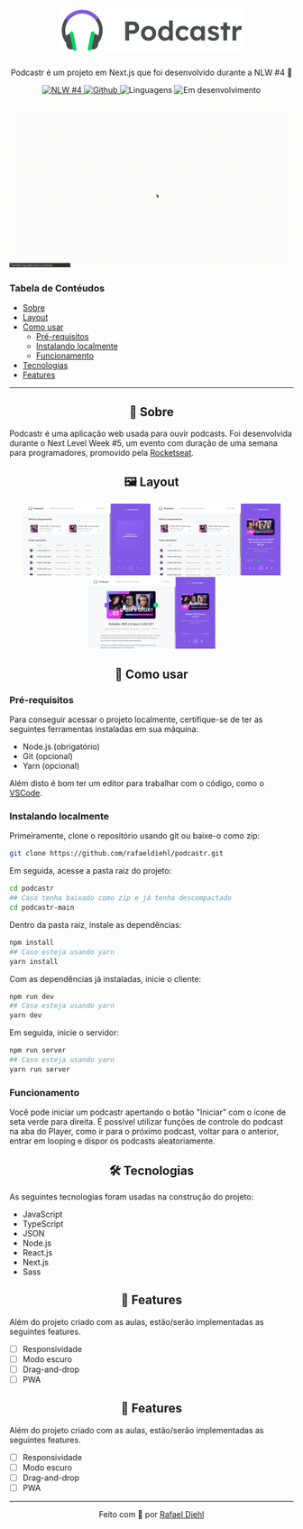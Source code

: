 <h1 align="center"><img src="./public/logo.svg" alt="Podcastr" /></h1>
  
<p align="center">Podcastr é um projeto em Next.js que foi desenvolvido durante a NLW #4 🚀</p>

<p align="center">

  <a href="https://rocketseat.com.br/" target="_blank">
    <img src="https://img.shields.io/static/v1?label=move-it&message=nlw-5&color=8257E5" target="_blank" alt="NLW #4">
  </a>

  <a href="https://github.com/rafaeldiehl" target="_blank">
    <img src="https://img.shields.io/static/v1?label=author&message=rafaeldiehl&color=8257E5" alt="Github">
  </a>

  <img src="https://img.shields.io/static/v1?label=languages&message=3&color=8257E5" alt="Linguagens">

  <img src="https://img.shields.io/static/v1?label=status&message=unfinished&color=8257E5" alt="Em desenvolvimento">
  
</p>

<h3 align="center"><img src="./.github/demo.gif" /></h3>

### Tabela de Contéudos

<!--ts-->

- [Sobre](#sobre)
- [Layout](#layout)
- [Como usar](#como-usar)
  - [Pré-requisitos](#pre-requisitos)
  - [Instalando localmente](#instalacao)
  - [Funcionamento](#funcionamento)
- [Tecnologias](#tecnologias)
- [Features](#features)
<!--te-->

<hr />
<div id="sobre">
  <h2 align="center">📘 Sobre</h2>

  <p>Podcastr é uma aplicação web usada para ouvir podcasts. Foi desenvolvida durante o Next Level Week #5, um evento com duração de uma semana para programadores, promovido pela <a href="https://rocketseat.com.br">Rocketseat</a>.
</div>

<div id="layout">
  <h2 align="center">🖼️ Layout</h2>
  
  <p align="center">
    <img src="./.github/layout_desktop1.png" width="45%" />
    <img src="./.github/layout_desktop2.png" width="45%" />
    <img src="./.github/layout_desktop3.png" width="45%" />
  </p>

</div>

<div id="como-usar">
  
  <h2 align="center">🔎 Como usar</h2>
  
 <div id="pre-requisitos">
  <h3>Pré-requisitos</h3>

Para conseguir acessar o projeto localmente, certifique-se de ter as seguintes ferramentas instaladas em sua máquina:

- Node.js (obrigatório)
- Git (opcional)
- Yarn (opcional)

Além disto é bom ter um editor para trabalhar com o código, como o <a href="https://code.visualstudio.com">VSCode</a>.

 </div>

<div id="instalacao">
  <h3>Instalando localmente</h3>

Primeiramente, clone o repositório usando git ou baixe-o como zip:

```bash
git clone https://github.com/rafaeldiehl/podcastr.git
```

Em seguida, acesse a pasta raiz do projeto:

```bash
cd podcastr
## Caso tenha baixado como zip e já tenha descompactado
cd podcastr-main
```

Dentro da pasta raiz, instale as dependências:

```bash
npm install
## Caso esteja usando yarn
yarn install
```

Com as dependências já instaladas, inicie o cliente:

```bash
npm run dev
## Caso esteja usando yarn
yarn dev
```

Em seguida, inicie o servidor:

```bash
npm run server
## Caso esteja usando yarn
yarn run server
```

 </div>
 
 <div id="funcionamentor">
  <h3>Funcionamento</h3>

Você pode iniciar um podcastr apertando o botão "Iniciar" com o ícone de seta verde para direita. É possível utilizar funções de controle do podcast na aba do Player, como ir para o próximo podcast, voltar para o anterior, entrar em looping e dispor os podcasts aleatoriamente.

 </div>

<div>

<div id="tecnologias">

  <h2 align="center">🛠 Tecnologias</h2>

As seguintes tecnologias foram usadas na construção do projeto:

- JavaScript
- TypeScript
- JSON
- Node.js
- React.js
- Next.js
- Sass

</div>

<div id="features">

  <h2 align="center">📌 Features</h2>

Além do projeto criado com as aulas, estão/serão implementadas as seguintes features.

- [ ] Responsividade
- [ ] Modo escuro
- [ ] Drag-and-drop
- [ ] PWA

</div>

<div id="license">

<h2 align="center">📌 Features</h2>

Além do projeto criado com as aulas, estão/serão implementadas as seguintes features.

- [ ] Responsividade
- [ ] Modo escuro
- [ ] Drag-and-drop
- [ ] PWA

<hr />

<p align="center">
  Feito com 💙 por <a href="https://github.com/rafaeldiehl">Rafael Diehl</a>
</p>

